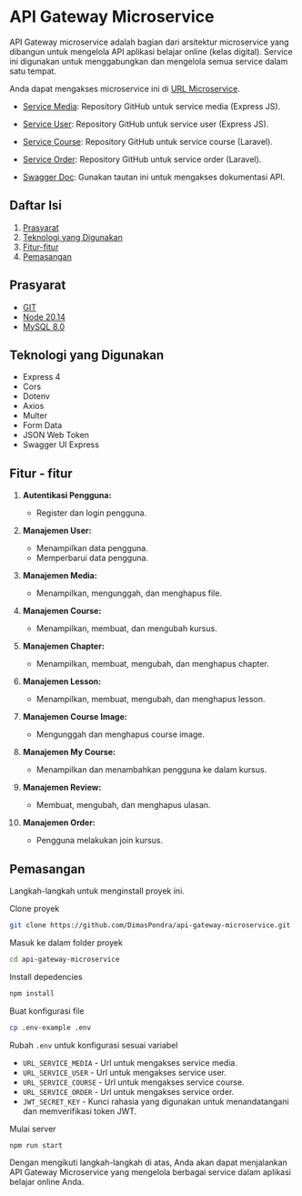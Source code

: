 # API Gateway Microservice
API Gateway microservice adalah bagian dari arsitektur microservice yang dibangun untuk mengelola API aplikasi belajar online (kelas digital). Service ini digunakan untuk menggabungkan dan mengelola semua service dalam satu tempat.

Anda dapat mengakses microservice ini di [URL Microservice](https://microservice.dimasoktafianto.my.id/).

- [Service Media](https://github.com/DimasPondra/service-media): Repository GitHub untuk service media (Express JS).
- [Service User](https://github.com/DimasPondra/service-user): Repository GitHub untuk service user (Express JS).
- [Service Course](https://github.com/DimasPondra/service-course): Repository GitHub untuk service course (Laravel).
- [Service Order](https://github.com/DimasPondra/service-order): Repository GitHub untuk service order (Laravel).

- [Swagger Doc](https://microservice.dimasoktafianto.my.id/api-docs/): Gunakan tautan ini untuk mengakses dokumentasi API.


## Daftar Isi
1. [Prasyarat](#prasyarat)
2. [Teknologi yang Digunakan](#teknologi-yang-digunakan)
3. [Fitur-fitur](#fitur---fitur)
4. [Pemasangan](#pemasangan)

## Prasyarat
- [GIT](https://www.git-scm.com/downloads)
- [Node 20.14](https://nodejs.org/en/download/package-manager/current)
- [MySQL 8.0](https://dev.mysql.com/downloads/installer/)

## Teknologi yang Digunakan
- Express 4
- Cors
- Dotenv
- Axios
- Multer
- Form Data
- JSON Web Token
- Swagger UI Express

## Fitur - fitur
1. **Autentikasi Pengguna:**
    - Register dan login pengguna.

2. **Manajemen User:**
    - Menampilkan data pengguna.
    - Memperbarui data pengguna.

3. **Manajemen Media:**
    - Menampilkan, mengunggah, dan menghapus file.

4. **Manajemen Course:**
    - Menampilkan, membuat, dan mengubah kursus.

5. **Manajemen Chapter:**
    - Menampilkan, membuat, mengubah, dan menghapus chapter.

6. **Manajemen Lesson:**
    - Menampilkan, membuat, mengubah, dan menghapus lesson.

7. **Manajemen Course Image:**
    - Mengunggah dan menghapus course image.

8. **Manajemen My Course:**
    - Menampilkan dan menambahkan pengguna ke dalam kursus.

9. **Manajemen Review:**
    - Membuat, mengubah, dan menghapus ulasan.

10. **Manajemen Order:**
    - Pengguna melakukan join kursus.

## Pemasangan
Langkah-langkah untuk menginstall proyek ini.

Clone proyek
```bash
git clone https://github.com/DimasPondra/api-gateway-microservice.git
```

Masuk ke dalam folder proyek
```bash
cd api-gateway-microservice
```

Install depedencies
```bash
npm install
```

Buat konfigurasi file
```bash
cp .env-example .env
```

Rubah `.env` untuk konfigurasi sesuai variabel
- `URL_SERVICE_MEDIA` - Url untuk mengakses service media.
- `URL_SERVICE_USER` - Url untuk mengakses service user.
- `URL_SERVICE_COURSE` - Url untuk mengakses service course.
- `URL_SERVICE_ORDER` - Url untuk mengakses service order.
- `JWT_SECRET_KEY` - Kunci rahasia yang digunakan untuk menandatangani dan memverifikasi token JWT.

Mulai server
```bash
npm run start
```

Dengan mengikuti langkah-langkah di atas, Anda akan dapat menjalankan API Gateway Microservice yang mengelola berbagai service dalam aplikasi belajar online Anda.
